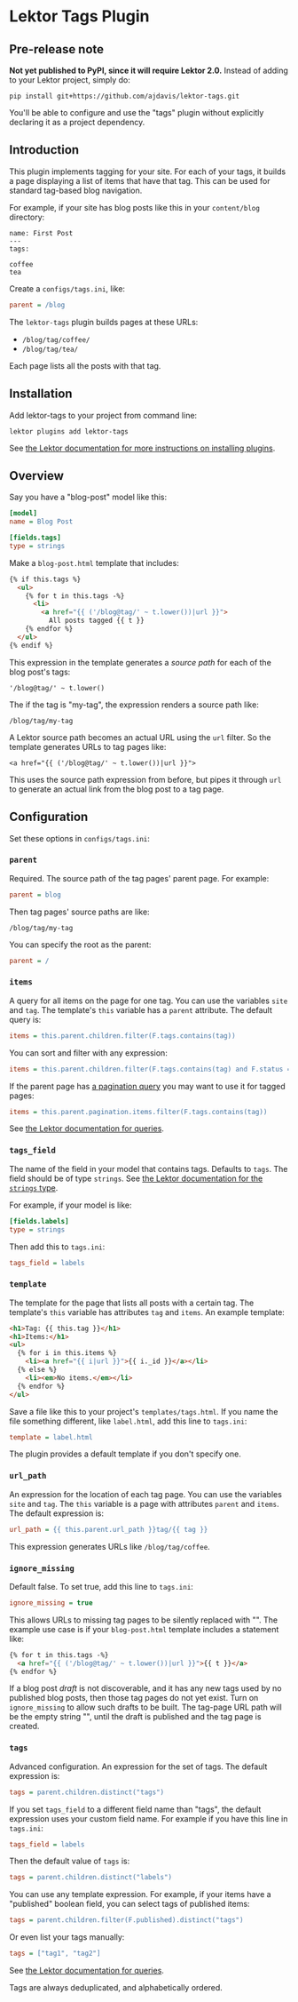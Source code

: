 # Lektor Tags Plugin

## Pre-release note

**Not yet published to PyPI, since it will require Lektor 2.0.** Instead of adding to your Lektor project, simply do:

```
pip install git+https://github.com/ajdavis/lektor-tags.git
```

You'll be able to configure and use the "tags" plugin without explicitly declaring it as a project dependency.

## Introduction

This plugin implements tagging for your site. For each of your tags, it builds a page displaying a list of items that have that tag. This can be used for standard tag-based blog navigation.

For example, if your site has blog posts like this in your `content/blog` directory:

```
name: First Post
---
tags:

coffee
tea
```

Create a `configs/tags.ini`, like:

```ini
parent = /blog
```

The `lektor-tags` plugin builds pages at these URLs:

* `/blog/tag/coffee/`
* `/blog/tag/tea/`

Each page lists all the posts with that tag.

## Installation

Add lektor-tags to your project from command line:

```
lektor plugins add lektor-tags
```

See [the Lektor documentation for more instructions on installing plugins](https://www.getlektor.com/docs/plugins/).

## Overview

Say you have a "blog-post" model like this:

```ini
[model]
name = Blog Post

[fields.tags]
type = strings
```

Make a `blog-post.html` template that includes:

```html
{% if this.tags %}
  <ul>
    {% for t in this.tags -%}
      <li>
        <a href="{{ ('/blog@tag/' ~ t.lower())|url }}">
          All posts tagged {{ t }}
    {% endfor %}
  </ul>
{% endif %}
```

This expression in the template generates a *source path* for each of the blog post's tags:

```
'/blog@tag/' ~ t.lower()
```

The if the tag is "my-tag", the expression renders a source path like:

```
/blog/tag/my-tag
```

A Lektor source path becomes an actual URL using the `url` filter. So the template generates URLs to tag pages like:

```
<a href="{{ ('/blog@tag/' ~ t.lower())|url }}">
```

This uses the source path expression from before, but pipes it through `url` to generate an actual link from the blog post to a tag page.

## Configuration

Set these options in `configs/tags.ini`:

### `parent`

Required. The source path of the tag pages' parent page. For example:

```ini
parent = blog
```

Then tag pages' source paths are like:

```
/blog/tag/my-tag
```

You can specify the root as the parent:

```ini
parent = /
```

### `items`

A query for all items on the page for one tag. You can use the variables `site` and `tag`. The template's `this` variable has a `parent` attribute. The default query is:

```ini
items = this.parent.children.filter(F.tags.contains(tag))
```

You can sort and filter with any expression:

```ini
items = this.parent.children.filter(F.tags.contains(tag) and F.status == 'published').order_by('-pub_date')
```

If the parent page has [a pagination query](https://www.getlektor.com/docs/guides/pagination/) you may want to use it for tagged pages:

```ini
items = this.parent.pagination.items.filter(F.tags.contains(tag))
```

See [the Lektor documentation for queries](https://www.getlektor.com/docs/api/db/query/).

### `tags_field`

The name of the field in your model that contains tags. Defaults to `tags`. The field should be of type `strings`. See [the Lektor documentation for the `strings` type](https://www.getlektor.com/docs/api/db/types/strings/).

For example, if your model is like:

```ini
[fields.labels]
type = strings
```

Then add this to `tags.ini`:

```ini
tags_field = labels
```

### `template`

The template for the page that lists all posts with a certain tag. The template's `this` variable has attributes `tag` and `items`. An example template:

```html
<h1>Tag: {{ this.tag }}</h1>
<h1>Items:</h1>
<ul>
  {% for i in this.items %}
    <li><a href="{{ i|url }}">{{ i._id }}</a></li>
  {% else %}
    <li><em>No items.</em></li>
  {% endfor %}
</ul>
```

Save a file like this to your project's `templates/tags.html`. If you name the file something different, like `label.html`, add this line to `tags.ini`:

```ini
template = label.html
```

The plugin provides a default template if you don't specify one.

### `url_path`

An expression for the location of each tag page. You can use the variables `site` and `tag`. The `this` variable is a page with attributes `parent` and `items`. The default expression is:

```ini
url_path = {{ this.parent.url_path }}tag/{{ tag }}
```

This expression generates URLs like `/blog/tag/coffee`.

### `ignore_missing`

Default false. To set true, add this line to `tags.ini`:

```ini
ignore_missing = true
```

This allows URLs to missing tag pages to be silently replaced with "". The example use case is if your `blog-post.html` template includes a statement like:

```html
{% for t in this.tags -%}
  <a href="{{ ('/blog@tag/' ~ t.lower())|url }}">{{ t }}</a>
{% endfor %}
```

If a blog post *draft* is not discoverable, and it has any new tags used by no published blog posts, then those tag pages do not yet exist. Turn on `ignore_missing` to allow such drafts to be built. The tag-page URL path will be the empty string "", until the draft is published and the tag page is created.

### `tags`

Advanced configuration. An expression for the set of tags. The default expression is:

```ini
tags = parent.children.distinct("tags")
```

If you set `tags_field` to a different field name than "tags", the default expression uses your custom field name. For example if you have this line in `tags.ini`:

```ini
tags_field = labels
```

Then the default value of `tags` is:

```ini
tags = parent.children.distinct("labels")
```

You can use any template expression. For example, if your items have a "published" boolean field, you can select tags of published items:

```ini
tags = parent.children.filter(F.published).distinct("tags")
```

Or even list your tags manually:

```ini
tags = ["tag1", "tag2"]
```

See [the Lektor documentation for queries](https://www.getlektor.com/docs/api/db/query/).

Tags are always deduplicated, and alphabetically ordered.
